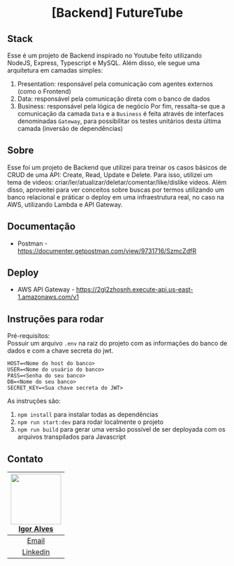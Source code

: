 <h1 align="center">
  [Backend] FutureTube
</h1>

## Stack
Esse é um projeto de Backend inspirado no Youtube feito utilizando NodeJS, Express, Typescript e MySQL. Além disso, ele segue uma arquitetura em camadas simples:
1. Presentation: responsável pela comunicação com agentes externos (como o Frontend)
1. Data: responsável pela comunicação direta com o banco de dados
1. Business: responsável pela lógica de negócio
Por fim, ressalta-se que a comunicação da camada `Data` e a `Business` é feita através de interfaces denominadas `Gateway`, para possibilitar os testes unitários desta última camada (inversão de dependências)
## Sobre
Esse foi um projeto de Backend que utilizei para treinar os casos básicos de CRUD de uma API: Create, Read, Update e Delete. Para isso, utilizei um tema de videos: criar/ler/atualizar/deletar/comentar/like/dislike videos. Além disso, aproveitei para ver conceitos sobre buscas por termos utilizando um banco relacional e práticar o deploy em uma infraestrutura real, no caso na AWS, utilizando Lambda e API Gateway.
## Documentação
- Postman - https://documenter.getpostman.com/view/9731716/SzmcZdfR 
## Deploy
- AWS API Gateway - https://2gl2zhosnh.execute-api.us-east-1.amazonaws.com/v1
## Instruções para rodar
Pré-requisitos:  
Possuir um arquivo `.env` na raiz do projeto com as informações do banco de dados e com a chave secreta do jwt.    
```
HOST=<Nome do host do banco>
USER=<Nome do usuário do banco>
PASS=<Senha do seu banco>
DB=<Nome do seu banco>
SECRET_KEY=<Sua chave secreta do JWT>
```

As instruções são:
1. `npm install` para instalar todas as dependências
1. `npm run start:dev` para rodar localmente o projeto
1. `npm run build` para gerar uma versão possível de ser deployada com os arquivos transpilados para Javascript
## Contato  
[<img src="https://avatars2.githubusercontent.com/u/55074758?s=460&u=dceeb9d0aad05e49216632d0e956fff23ac8d70f&v=4" width=115 > <br>  Igor Alves ](https://github.com/igoralvesantos) |
| :---: |  
| [Email](mailto:igoralvesantos@gmail.com)  |
| [Linkedin](https://www.linkedin.com/in/igor-alves-santos/)   | 